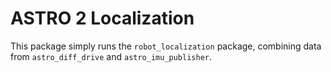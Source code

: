 # ASTRO 2 Localization

This package simply runs the `robot_localization` package, combining data from `astro_diff_drive` and `astro_imu_publisher`.